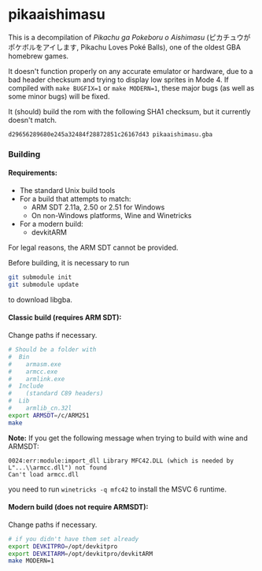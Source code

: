 # pikaaishimasu

This is a decompilation of *Pikachu ga Pokeboru o Aishimasu* (ピカチュウがポケボルをアイします, Pikachu
Loves Poké Balls), one of the oldest GBA homebrew games.

It doesn't function properly on any accurate emulator or hardware, due to a bad header checksum and
trying to display low sprites in Mode 4. If compiled with `make BUGFIX=1` or `make MODERN=1`, these major
bugs (as well as some minor bugs) will be fixed.

It (should) build the rom with the following SHA1 checksum, but it currently doesn't match.

`d29656289680e245a32484f28872851c26167d43 pikaaishimasu.gba`

### Building

#### Requirements:
 - The standard Unix build tools
 - For a build that attempts to match:
   - ARM SDT 2.11a, 2.50 or 2.51 for Windows
   - On non-Windows platforms, Wine and Winetricks
 - For a modern build:
   - devkitARM

For legal reasons, the ARM SDT cannot be provided.

Before building, it is necessary to run
```sh
git submodule init
git submodule update
```
to download libgba.

#### Classic build (requires ARM SDT):

Change paths if necessary.
```sh
# Should be a folder with
#  Bin
#    armasm.exe
#    armcc.exe
#    armlink.exe
#  Include
#    (standard C89 headers)
#  Lib
#    armlib_cn.32l
export ARMSDT=/c/ARM251
make
```

**Note:** If you get the following message when trying to build with wine and ARMSDT:
```
0024:err:module:import_dll Library MFC42.DLL (which is needed by L"...\\armcc.dll") not found
Can't load armcc.dll
```
you need to run `winetricks -q mfc42` to install the MSVC 6 runtime.

#### Modern build (does not require ARMSDT):

Change paths if necessary.
```sh
# if you didn't have them set already 
export DEVKITPRO=/opt/devkitpro
export DEVKITARM=/opt/devkitpro/devkitARM
make MODERN=1
```
